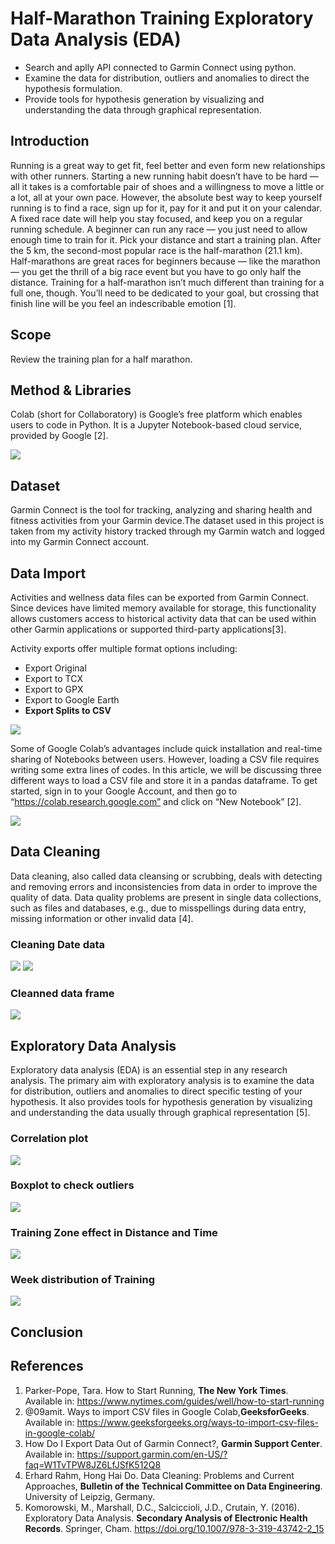 # Half-Marathon Training Exploratory Data Analysis (EDA)
* Search and aplly API connected to Garmin Connect using python.
* Examine the data for distribution, outliers and anomalies to direct the hypothesis formulation.
* Provide tools for hypothesis generation by visualizing and understanding the data through graphical representation.

## Introduction
Running is a great way to get fit, feel better and even form new relationships with other runners. Starting a new running habit doesn’t have to be hard — all it takes is a comfortable pair of shoes and a willingness to move a little or a lot, all at your own pace. However, the absolute best way to keep yourself running is to find a race, sign up for it, pay for it and put it on your calendar. A fixed race date will help you stay focused, and keep you on a regular running schedule. A beginner can run any race — you just need to allow enough time to train for it. Pick your distance and start a training plan. After the 5 km, the second-most popular race is the half-marathon (21.1 km). Half-marathons are great races for beginners because — like the marathon — you get the thrill of a big race event but you have to go only half the distance. Training for a half-marathon isn’t much different than training for a full one, though. You’ll need to be dedicated to your goal, but crossing that finish line will be you feel an indescribable emotion [1].

## Scope
Review the training plan for a half marathon.

## Method & Libraries
Colab (short for Collaboratory) is Google’s free platform which enables users to code in Python. It is a Jupyter Notebook-based cloud service, provided by Google [2].

![](images/libraries.png)

## Dataset
Garmin Connect is the tool for tracking, analyzing and sharing health and fitness activities from your Garmin device.The dataset used in this project is taken from my activity history tracked through my Garmin watch and logged into my Garmin Connect account.

## Data Import
Activities and wellness data files can be exported from Garmin Connect. Since devices have limited memory available for storage, this functionality allows customers access to historical activity data that can be used within other Garmin applications or supported third-party applications[3].

Activity exports offer multiple format options including:
* Export Original
* Export to TCX
* Export to GPX
* Export to Google Earth
* **Export Splits to CSV**

![](images/Impor_1.png)

Some of Google Colab’s advantages include quick installation and real-time sharing of Notebooks between users. 
However, loading a CSV file requires writing some extra lines of codes. In this article, we will be discussing three different ways to load a CSV file and store it in a pandas dataframe. To get started, sign in to your Google Account, and then go to “https://colab.research.google.com” and click on “New Notebook” [2]. 

![](images/Impor_2.png)

## Data Cleaning
Data cleaning, also called data cleansing or scrubbing, deals with detecting and removing errors and inconsistencies from data in order to improve the quality of data. Data quality problems are present in single data collections, such as files and databases, e.g., due to misspellings during data entry, missing information or other invalid data [4].

### Cleaning Date data
![](images/Limpeza_1.png)
![](images/Limpeza_2.png)

### Cleanned data frame
![](images/Limpeza_4.png)

## Exploratory Data Analysis
Exploratory data analysis (EDA) is an essential step in any research analysis. The primary aim with exploratory analysis is to examine the data for distribution, outliers and anomalies to direct specific testing of your hypothesis. It also provides tools for hypothesis generation by visualizing and understanding the data usually through graphical representation [5].

### Correlation plot
![](images/Imagem_1.png)

### Boxplot to check outliers
![](images/Imagem_2.png)

### Training Zone effect in Distance and Time
![](images/Imagem_3.png)

### Week distribution of Training  
![](images/Imagem_4.png)

## Conclusion

## References
1. Parker-Pope, Tara. How to Start Running, **The New York Times**. Available in: https://www.nytimes.com/guides/well/how-to-start-running
2. @09amit. Ways to import CSV files in Google Colab,**GeeksforGeeks**. Available in: https://www.geeksforgeeks.org/ways-to-import-csv-files-in-google-colab/
3. How Do I Export Data Out of Garmin Connect?, **Garmin Support Center**. Available in: https://support.garmin.com/en-US/?faq=W1TvTPW8JZ6LfJSfK512Q8  
4. Erhard Rahm, Hong Hai Do. Data Cleaning: Problems and Current Approaches, **Bulletin of the Technical Committee on Data Engineering**. University of Leipzig, Germany.
5. Komorowski, M., Marshall, D.C., Salciccioli, J.D., Crutain, Y. (2016). Exploratory Data Analysis. **Secondary Analysis of Electronic Health Records**. Springer, Cham. https://doi.org/10.1007/978-3-319-43742-2_15
